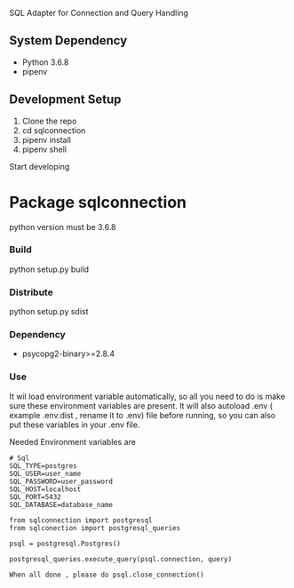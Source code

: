 SQL Adapter for Connection and Query Handling


## System Dependency

* Python 3.6.8
* pipenv


## Development Setup

1) Clone the repo 
2) cd sqlconnection
3) pipenv install
4) pipenv shell

Start developing

# Package sqlconnection
python version must be 3.6.8
### Build
python setup.py build

### Distribute
python setup.py sdist

### Dependency
* psycopg2-binary>=2.8.4

### Use 
It wil load environment variable automatically, so all you need to do is make sure these environment variables are present. 
It will also autoload .env ( example .env.dist , rename it to .env) file before running, so you can also put these variables in your .env file. 

Needed Environment variables are 

```
# Sql
SQL_TYPE=postgres
SQL_USER=user_name
SQL_PASSWORD=user_password
SQL_HOST=localhost
SQL_PORT=5432
SQL_DATABASE=database_name

```

```
from sqlconnection import postgresql
from sqlconection import postgresql_queries

psql = postgresql.Postgres()

postgresql_queries.execute_query(psql.connection, query)

When all done , please do psql.close_connection()

```




